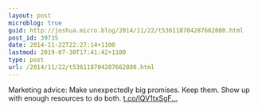 ```yaml
---
layout: post
microblog: true
guid: http://joshua.micro.blog/2014/11/22/t536118704287662080.html
post_id: 39735
date: 2014-11-22T22:27:14+1100
lastmod: 2019-07-30T17:41:42+1100
type: post
url: /2014/11/22/t536118704287662080.html
---
```

Marketing advice: Make unexpectedly big promises. Keep them. Show up with enough resources to do both. [t.co/lQV1txSgF...](http://t.co/lQV1txSgFH)
